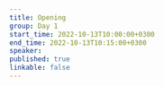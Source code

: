 ```yaml
---
title: Opening
group: Day 1
start_time: 2022-10-13T10:00:00+0300
end_time: 2022-10-13T10:15:00+0300
speaker:
published: true
linkable: false
---
```

